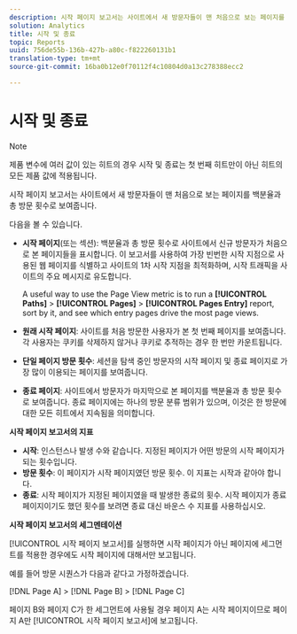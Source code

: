 ```yaml
---
description: 시작 페이지 보고서는 사이트에서 새 방문자들이 맨 처음으로 보는 페이지를 백분율과 총 방문 횟수로 보여줍니다.
solution: Analytics
title: 시작 및 종료
topic: Reports
uuid: 756de55b-136b-427b-a80c-f822260131b1
translation-type: tm+mt
source-git-commit: 16ba0b12e0f70112f4c10804d0a13c278388ecc2

---
```



# 시작 및 종료

>[!NOTE]
>제품 변수에 여러 값이 있는 히트의 경우 시작 및 종료는 첫 번째 히트만이 아닌 히트의 모든 제품 값에 적용됩니다.

시작 페이지 보고서는 사이트에서 새 방문자들이 맨 처음으로 보는 페이지를 백분율과 총 방문 횟수로 보여줍니다.

다음을 볼 수 있습니다.

* **시작 페이지**(또는 섹션): 백분율과 총 방문 횟수로 사이트에서 신규 방문자가 처음으로 본 페이지들을 표시합니다. 이 보고서를 사용하여 가장 빈번한 시작 지점으로 사용된 웹 페이지를 식별하고 사이트의 1차 시작 지점을 최적화하며, 시작 트래픽을 사이트의 주요 메시지로 유도합니다.

   A useful way to use the Page View metric is to run a **[!UICONTROL Paths]** &gt; **[!UICONTROL Pages]** &gt; **[!UICONTROL Pages Entry]** report, sort by it, and see which entry pages drive the most page views.

* **원래 시작 페이지**: 사이트를 처음 방문한 사용자가 본 첫 번째 페이지를 보여줍니다. 각 사용자는 쿠키를 삭제하지 않거나 쿠키로 추적하는 경우 한 번만 카운트됩니다.
* **단일 페이지 방문 횟수**: 세션을 탐색 중인 방문자의 시작 페이지 및 종료 페이지로 가장 많이 이용되는 페이지를 보여줍니다.
* **종료 페이지**: 사이트에서 방문자가 마지막으로 본 페이지를 백분율과 총 방문 횟수로 보여줍니다. 종료 페이지에는 하나의 방문 분류 범위가 있으며, 이것은 한 방문에 대한 모든 히트에서 지속됨을 의미합니다.

**시작 페이지 보고서의 지표**

* **시작**: 인스턴스나 발생 수와 같습니다. 지정된 페이지가 어떤 방문의 시작 페이지가 되는 횟수입니다.
* **방문 횟수**: 이 페이지가 시작 페이지였던 방문 횟수. 이 지표는 시작과 같아야 합니다.
* **종료**: 시작 페이지가 지정된 페이지였을 때 발생한 종료의 횟수. 시작 페이지가 종료 페이지이기도 했던 횟수를 보려면 종료 대신 바운스 수 지표를 사용하십시오.

**시작 페이지 보고서의 세그멘테이션**

[!UICONTROL 시작 페이지 보고서]를 실행하면 시작 페이지가 아닌 페이지에 세그먼트를 적용한 경우에도 시작 페이지에 대해서만 보고됩니다.

예를 들어 방문 시퀀스가 다음과 같다고 가정하겠습니다.

[!DNL Page A] &gt; [!DNL Page B] &gt; [!DNL Page C]

페이지 B와 페이지 C가 한 세그먼트에 사용될 경우 페이지 A는 시작 페이지이므로 페이지 A만 [!UICONTROL 시작 페이지 보고서]에 보고됩니다.
